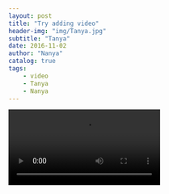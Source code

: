 ```yaml
---
layout: post
title: "Try adding video"
header-img: "img/Tanya.jpg"
subtitle: "Tanya"
date: 2016-11-02
author: "Nanya"
catalog: true
tags:
    - video
    - Tanya
    - Nanya
---
```


<div id="canvas-wrap">
    <video autoplay="true" class="col-md-6" controls src="https://rawgithub.com/mushroommie/videos/master/Tanya-Speechlesser.mp4"></video>
    <canvas id="c"></canvas>
</div>
<style>
    #canvas-wrap{position:relative;width:800px;height:600px;}
    #canvas-wrap canvas { position:absolute;top:0;left:0;z-index:0;background: #CFF09E; display: block; }
</style>
<script>
(function() {

    var c = document.getElementById("c"),
        ctx = c.getContext("2d");

    c.width = innerWidth;
    c.height = innerHeight;

    var lines = [],
        maxSpeed = 5,
        spacing = 5,
        xSpacing = 0,
        n = innerWidth / spacing,
        colors = ["#3B8686", "#79BD9A", "#A8DBA8", "#0B486B"],
        i;

    for (i = 0; i < n; i++) {
        xSpacing += spacing;
        lines.push({
            x: xSpacing,
            y: Math.round(Math.random() * c.height),
            width: 2,
            height: Math.round(Math.random() * (innerHeight / 10)),
            speed: Math.random() * maxSpeed + 1,
            color: colors[Math.floor(Math.random() * colors.length)]
        });
    }


    function draw() {
        var i;
        ctx.clearRect(0, 0, c.width, c.height);

        for (i = 0; i < n; i++) {
            ctx.fillStyle = lines[i].color;
            ctx.fillRect(lines[i].x, lines[i].y, lines[i].width, lines[i].height);
            lines[i].y += lines[i].speed;

            if (lines[i].y > c.height)
                lines[i].y = 0 - lines[i].height;
        }

        requestAnimationFrame(draw);

    }

    draw();

}());
</script>